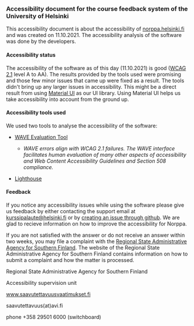 ### Accessibility document for the course feedback system of the University of Helsinki

This accessibility document is about the accessibility of [norppa.helsinki.fi](norppa.helsinki.fi) and was created on 11.10.2021. The accessibility analysis of the software was done by the developers.

#### Accessibility status

The accessibility of the software as of this day (11.10.2021) is good ([WCAG 2.1](https://www.saavutettavuusvaatimukset.fi/digipalvelulain-vaatimukset/wcag-2-1/) level A to AA). The results provided by the tools used were promising and those few minor issues that came up were fixed as a result. The tools didn't bring up any larger issues in accessibility. This might be a direct result from using [Material UI](https://mui.com/) as our UI library. Using Material UI helps us take accessibility into account from the ground up.

#### Accessibility tools used

We used two tools to analyse the accessibility of the software:

- [WAVE Evaluation Tool](https://chrome.google.com/webstore/detail/wave-evaluation-tool/jbbplnpkjmmeebjpijfedlgcdilocofh)

  - _WAVE errors align with WCAG 2.1 failures. The WAVE interface facilitates human evaluation of many other aspects of accessibility and Web Content Accessibility Guidelines and Section 508 compliance._

- [Lighthouse](https://developers.google.com/web/tools/lighthouse)

#### Feedback

If you notice any accessibility issues while using the software please give us feedback by either contacting the support email at [kurssipalaute@helsinki.fi](mailto:kurssipalaute@helsinki.fi) or by [creating an issue through github](https://github.com/UniversityOfHelsinkiCS/palaute/issues/new). We are glad to recieve information on how to improve the accessibility for Norppa.

If you are not satisfied with the answer or do not receive an answer within two weeks, you may file a complaint with the [Regional State Administrative Agency for Southern Finland](https://www.saavutettavuusvaatimukset.fi/kayttajan-oikeudet/). The website of the Regional State Administrative Agency for Southern Finland contains information on how to submit a complaint and how the matter is processed.

Regional State Administrative Agency for Southern Finland

Accessibility supervision unit

www.saavutettavuusvaatimukset.fi

saavutettavuus(at)avi.fi

phone +358 29501 6000 (switchboard)
